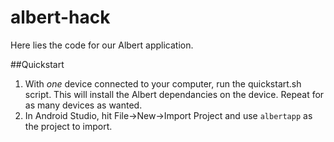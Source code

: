 # albert-hack

Here lies the code for our Albert application.

##Quickstart

1. With *one* device connected to your computer, run the quickstart.sh script. This will install the Albert dependancies on the device. Repeat for as many devices as wanted.
2. In Android Studio, hit File->New->Import Project and use `albertapp` as the project to import.